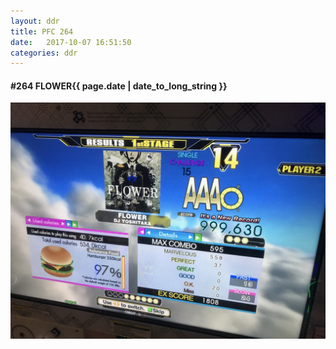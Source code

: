 ```yaml
---
layout: ddr
title: PFC 264
date:   2017-10-07 16:51:50
categories: ddr
---
```


#### **#264** FLOWER<span class="pull-right">{{ page.date | date_to_long_string }}</span>
![](/images/pfc/264_FLOWER.jpg)
